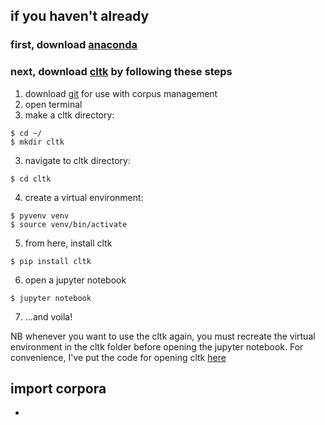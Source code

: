 ## if you haven't already
### first, download [anaconda](https://www.anaconda.com/distribution/)

### next, download [cltk](https://github.com/cltk/tutorials/blob/master/1%20CLTK%20Setup.ipynb) by following these steps

1. download [git](https://git-scm.com/downloads) for use with corpus management 
2. open terminal
3. make a cltk directory:
```
$ cd ~/
$ mkdir cltk
```
3. navigate to cltk directory: 

```
$ cd cltk
```
4. create a virtual environment: 
```
$ pyvenv venv
$ source venv/bin/activate
```
5. from here, install cltk

```
$ pip install cltk
```
6. open a jupyter notebook

```
$ jupyter notebook
```
7. ...and voila!

NB whenever you want to use the cltk again, you must recreate the virtual environment in the cltk folder before opening the jupyter notebook. For convenience, I've put the code for opening cltk [here](/resources/runcltk)

## import corpora
- 
